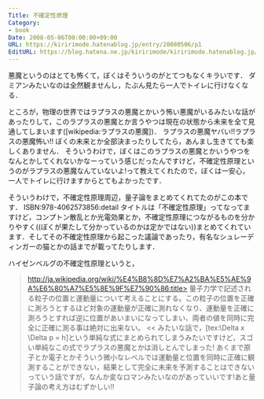```yaml
---
Title: 不確定性原理
Category:
- book
Date: 2008-05-06T00:00:00+09:00
URL: https://kiririmode.hatenablog.jp/entry/20080506/p1
EditURL: https://blog.hatena.ne.jp/kiririmode/kiririmode.hatenablog.jp/atom/entry/8454420450078214943
---
```



悪魔というのはとても怖くて，ぼくはそういうのがとてつもなくキラいです．
ダミアンみたいなのは全然観ませんし，たぶん見たら一人でトイレに行けなくなる．


ところが，物理の世界ではラプラスの悪魔とかいう怖い悪魔がいるみたいな話があったりして，このラプラスの悪魔とか言うやつは現在の状態から未来を全て見通してしまいます([wikipedia:ラプラスの悪魔])．
ラプラスの悪魔ヤバい!!ラプラスの悪魔怖い!!
ぼくの未来とか全部決まったりしてたら，あんまし生きてても楽しくありません．
そういうわけで，ぼくはこのラプラスの悪魔とかいうやつをなんとかしてくれないかなーっていう感じだったんですけど，不確定性原理というのがラプラスの悪魔なんていないよ!って教えてくれたので，ぼくは一安心，一人でトイレに行けますからとてもよかったです．


そういうわけで，不確定性原理周辺，量子論をまとめてくれてたのがこの本です．
ISBN:978-4062573856:detail
タイトルは「不確定性原理」ってなってますけど，コンプトン散乱とか光電効果とか，不確定性原理につながるものを分かりやすく((ぼくが果たして分かっているのかは定かではない))まとめてくれています．そしてその不確定性原理から起こった議論であったり，有名なシュレーディンガーの猫とかの話までが載ってたりします．

ハイゼンベルグの不確定性原理というと，
>http://ja.wikipedia.org/wiki/%E4%B8%8D%E7%A2%BA%E5%AE%9A%E6%80%A7%E5%8E%9F%E7%90%86:title>
量子力学で記述される粒子の位置と運動量について考えることにする。この粒子の位置を正確に測ろうとするほど対象の運動量が正確に測れなくなり、運動量を正確に測ろうとすれば逆に位置があいまいになってしまい、両者の値を同時に完全に正確に測る事は絶対に出来ない。
<<
みたいな話で，[tex:\Delta x \Delta p = h]という単純な式にまとめられてしまうみたいですけど，スゴい単純なこの式でラプラスの悪魔とかは消しとんでしまった!
あくまで原子とか電子とかそういう微小なレベルでは運動量と位置を同時に正確に観測することができない，結果として完全に未来を予測することはできないっていう話ですが，なんか変なロマンみたいなのがあっていいです!あと量子論の考え方はむずかしい!!
